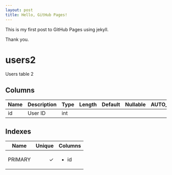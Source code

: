 ```yaml
---
layout: post
title: Hello, GitHub Pages!
---
```

This is my first post to GitHub Pages using jekyll.

Thank you.

# users2

Users table 2

## Columns

Name|Description|Type|Length|Default|Nullable|AUTO_INCREMENT|
----|-----------|----|-----:|-------|-------:|-------------:|
id|User ID|int||||✓|

## Indexes

Name|Unique|Columns|
----|-----:|-------|
PRIMARY|✓|<ul><li>id</li></ul>|
